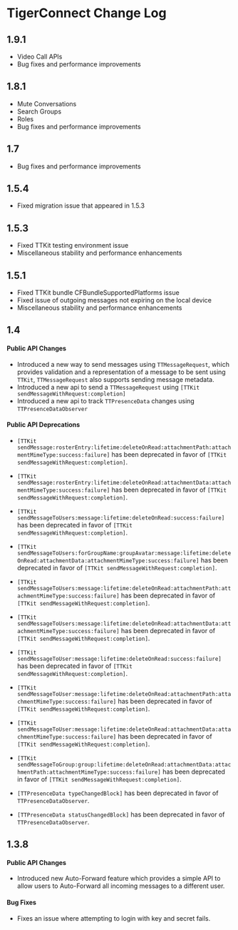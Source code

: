 # TigerConnect Change Log
## 1.9.1

* Video Call APIs
* Bug fixes and performance improvements

## 1.8.1

* Mute Conversations
* Search Groups
* Roles
* Bug fixes and performance improvements

## 1.7

* Bug fixes and performance improvements

## 1.5.4

* Fixed migration issue that appeared in 1.5.3

## 1.5.3

* Fixed TTKit testing environment issue
* Miscellaneous stability and performance enhancements

## 1.5.1

* Fixed TTKit bundle CFBundleSupportedPlatforms issue
* Fixed issue of outgoing messages not expiring on the local device
* Miscellaneous stability and performance enhancements

## 1.4
#### Public API Changes 

* Introduced a new way to send messages using `TTMessageRequest`, which provides validation and a representation of a message to be sent using `TTKit`, `TTMessageRequest` also supports sending message metadata.
* Introduced a new api to send a `TTMessageRequest` using `[TTKit sendMessageWithRequest:completion]`
* Introduced a new api to track `TTPresenceData` changes using `TTPresenceDataObserver`


#### Public API Deprecations 

* `[TTKit sendMessage:rosterEntry:lifetime:deleteOnRead:attachmentPath:attachmentMimeType:success:failure]` has been deprecated in favor of `[TTKit sendMessageWithRequest:completion]`.
* `[TTKit sendMessage:rosterEntry:lifetime:deleteOnRead:attachmentData:attachmentMimeType:success:failure]` has been deprecated in favor of `[TTKit sendMessageWithRequest:completion]`.
* `[TTKit sendMessageToUsers:message:lifetime:deleteOnRead:success:failure]` has been deprecated in favor of `[TTKit sendMessageWithRequest:completion]`.
* `[TTKit sendMessageToUsers:forGroupName:groupAvatar:message:lifetime:deleteOnRead:attachmentData:attachmentMimeType:success:failure]` has been deprecated in favor of `[TTKit sendMessageWithRequest:completion]`.
* `[TTKit sendMessageToUsers:message:lifetime:deleteOnRead:attachmentPath:attachmentMimeType:success:failure]` has been deprecated in favor of `[TTKit sendMessageWithRequest:completion]`.
* `[TTKit sendMessageToUsers:message:lifetime:deleteOnRead:attachmentData:attachmentMimeType:success:failure]` has been deprecated in favor of `[TTKit sendMessageWithRequest:completion]`.
* `[TTKit sendMessageToUser:message:lifetime:deleteOnRead:success:failure]` has been deprecated in favor of `[TTKit sendMessageWithRequest:completion]`.
* `[TTKit sendMessageToUser:message:lifetime:deleteOnRead:attachmentPath:attachmentMimeType:success:failure]` has been deprecated in favor of `[TTKit sendMessageWithRequest:completion]`.
* `[TTKit sendMessageToUser:message:lifetime:deleteOnRead:attachmentData:attachmentMimeType:success:failure]` has been deprecated in favor of `[TTKit sendMessageWithRequest:completion]`.
* `[TTKit sendMessageToGroup:group:lifetime:deleteOnRead:attachmentData:attachmentPath:attachmentMimeType:success:failure]` has been deprecated in favor of `[TTKit sendMessageWithRequest:completion]`.

* `[TTPresenceData typeChangedBlock]` has been deprecated in favor of `TTPresenceDataObserver`.
* `[TTPresenceData statusChangedBlock]` has been deprecated in favor of `TTPresenceDataObserver`.


## 1.3.8

#### Public API Changes 
* Introduced new Auto-Forward feature which provides a simple API to allow users to Auto-Forward all incoming messages to a different user.

#### Bug Fixes

* Fixes an issue where attempting to login with key and secret fails. 

